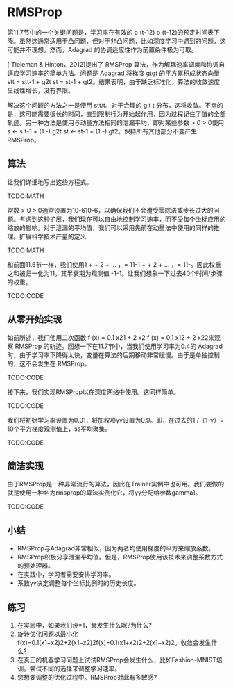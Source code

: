 

<!--
 * @version:
 * @Author:  StevenJokes https://github.com/StevenJokes
 * @Date: 2020-07-14 20:35:47
 * @LastEditors:  StevenJokes https://github.com/StevenJokes
 * @LastEditTime: 2020-07-14 20:42:19
 * @Description:
 * @TODO::
 * @Reference:https://zh.d2l.ai/chapter_optimization/rmsprop.html
-->

# RMSProp

第11.7节中的一个关键问题是，学习率在有效的 o (t-12) o (t-12)的预定时间表下降。虽然这通常适用于凸问题，但对于非凸问题，比如深度学习中遇到的问题，这可能并不理想。然而，Adagrad 的协调适应性作为前置条件极为可取。

[ Tieleman & Hinton，2012]提出了 RMSProp 算法，作为解耦速率调度和协调自适应学习速率的简单方法。问题是 Adagrad 将梯度 gtgt 的平方累积成状态向量 stt = stt-1 + g2t st = st-1 + gt2。结果表明，由于缺乏标准化，算法的收敛速度呈线性增长，没有界限。

解决这个问题的方法之一是使用 stt/t。对于合理的 g t t 分布，这将收敛。不幸的是，这可能需要很长的时间，直到限制行为开始起作用，因为过程记住了值的全部轨迹。另一种方法是使用与动量方法相同的泄漏平均，即对某些参数 > 0 > 0使用 s ← s t-1 + (1 -) g2t st ← st-1 + (1 -) gt2。保持所有其他部分不变产生 RMSProp。

## 算法

让我们详细地写出这些方程式。

TODO:MATH

常数 > 0 > 0通常设置为10-610-6，以确保我们不会遭受零除法或步长过大的问题。考虑到这种扩展，我们现在可以自由地控制学习速率，而不受每个坐标应用的缩放的影响。对于泄漏的平均值，我们可以采用先前在动量法中使用的同样的推理。扩展科学技术产量的定义

TODO:MATH

和前面11.6节一样，我们使用1 + + 2 + ... ，= 11-1 + + 2 + ... ，= 11-。因此权重之和被归一化为11，其半衰期为观测值 -1-1。让我们想象一下过去40个时间/步骤的权重。

TODO:CODE

## 从零开始实现

如前所述，我们使用二次函数 f (x) = 0.1 x21 + 2 x2 f (x) = 0.1 x12 + 2 x22来观察 RMSProp 的轨迹。回想一下在11.7节中，当我们使用学习率为0.4的 Adagrad 时，由于学习率下降得太快，变量在算法的后期移动非常缓慢。由于是单独控制的，这不会发生在 RMSProp。

TODO:CODE

接下来，我们实现RMSProp以在深度网络中使用。这同样简单。

TODO:CODE

我们将初始学习率设置为0.01，将加权项γγ设置为0.9。即，在过去的1 /（1-γ）= 10个平方梯度观测值上，ss平均聚集。

TODO:CODE

## 简洁实现

由于RMSProp是一种非常流行的算法，因此在Trainer实例中也可用。我们要做的就是使用一种名为rmsprop的算法实例化它，将γγ分配给参数gamma1。

TODO:CODE

## 小结

* RMSProp与Adagrad非常相似，因为两者均使用梯度的平方来缩放系数。
* RMSProp积极分享泄漏平均值。但是，RMSProp使用该技术来调整系数方式的预处理器。
* 在实践中，学习者需要安排学习率。
* 系数γγ决定调整每个坐标比例时的历史长度。

## 练习

1. 在实验中，如果我们设=1，会发生什么呢?为什么?
1. 旋转优化问题以最小化f(x)=0.1(x1+x2)2+2(x1−x2)2f(x)=0.1(x1+x2)2+2(x1−x2)2。收敛会发生什么?
1. 在真正的机器学习问题上试试RMSProp会发生什么，比如Fashion-MNIST培训。尝试不同的选择来调整学习速率。
1. 您想要调整的优化过程中。RMSProp对此有多敏感?
